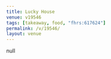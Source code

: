 ```yaml
---
title: Lucky House
venue: v19546
tags: [takeaway, food, "fhrs:617624"]
permalink: /v/19546/
layout: venue
---
```

null